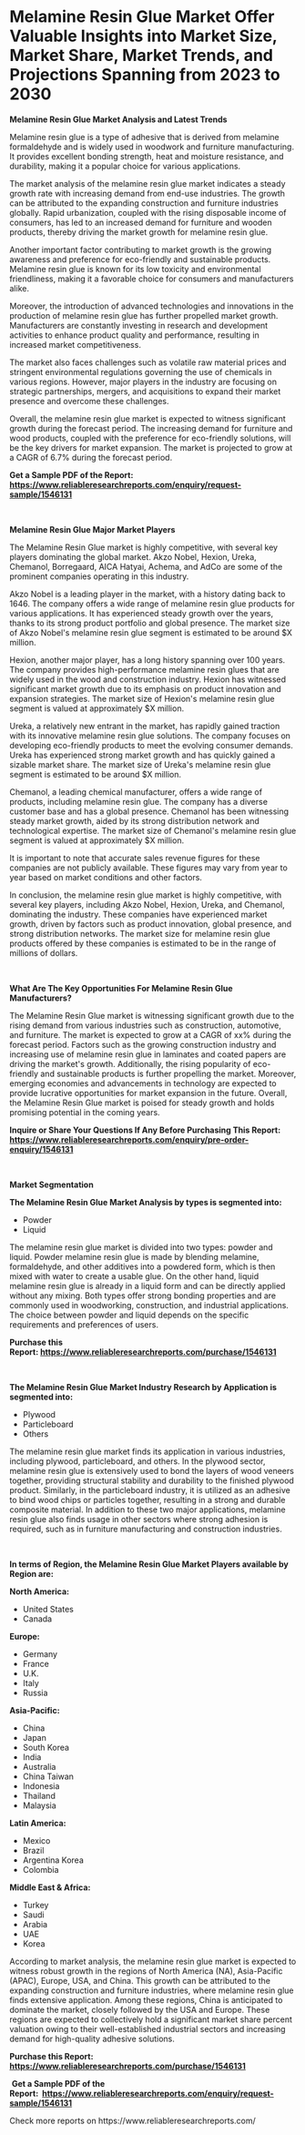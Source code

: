 <p><h1>Melamine Resin Glue Market Offer Valuable Insights into Market Size, Market Share, Market Trends, and Projections Spanning from 2023 to 2030</h1></p><p><strong>Melamine Resin Glue Market Analysis and Latest Trends</strong></p>
<p><p>Melamine resin glue is a type of adhesive that is derived from melamine formaldehyde and is widely used in woodwork and furniture manufacturing. It provides excellent bonding strength, heat and moisture resistance, and durability, making it a popular choice for various applications.</p><p>The market analysis of the melamine resin glue market indicates a steady growth rate with increasing demand from end-use industries. The growth can be attributed to the expanding construction and furniture industries globally. Rapid urbanization, coupled with the rising disposable income of consumers, has led to an increased demand for furniture and wooden products, thereby driving the market growth for melamine resin glue.</p><p>Another important factor contributing to market growth is the growing awareness and preference for eco-friendly and sustainable products. Melamine resin glue is known for its low toxicity and environmental friendliness, making it a favorable choice for consumers and manufacturers alike.</p><p>Moreover, the introduction of advanced technologies and innovations in the production of melamine resin glue has further propelled market growth. Manufacturers are constantly investing in research and development activities to enhance product quality and performance, resulting in increased market competitiveness.</p><p>The market also faces challenges such as volatile raw material prices and stringent environmental regulations governing the use of chemicals in various regions. However, major players in the industry are focusing on strategic partnerships, mergers, and acquisitions to expand their market presence and overcome these challenges.</p><p>Overall, the melamine resin glue market is expected to witness significant growth during the forecast period. The increasing demand for furniture and wood products, coupled with the preference for eco-friendly solutions, will be the key drivers for market expansion. The market is projected to grow at a CAGR of 6.7% during the forecast period.</p></p>
<p><strong>Get a Sample PDF of the Report:&nbsp; <a href="https://www.reliableresearchreports.com/enquiry/request-sample/1546131">https://www.reliableresearchreports.com/enquiry/request-sample/1546131</a></strong></p>
<p>&nbsp;</p>
<p><strong>Melamine Resin Glue Major Market Players</strong></p>
<p><p>The Melamine Resin Glue market is highly competitive, with several key players dominating the global market. Akzo Nobel, Hexion, Ureka, Chemanol, Borregaard, AICA Hatyai, Achema, and AdCo are some of the prominent companies operating in this industry.</p><p>Akzo Nobel is a leading player in the market, with a history dating back to 1646. The company offers a wide range of melamine resin glue products for various applications. It has experienced steady growth over the years, thanks to its strong product portfolio and global presence. The market size of Akzo Nobel's melamine resin glue segment is estimated to be around $X million.</p><p>Hexion, another major player, has a long history spanning over 100 years. The company provides high-performance melamine resin glues that are widely used in the wood and construction industry. Hexion has witnessed significant market growth due to its emphasis on product innovation and expansion strategies. The market size of Hexion's melamine resin glue segment is valued at approximately $X million.</p><p>Ureka, a relatively new entrant in the market, has rapidly gained traction with its innovative melamine resin glue solutions. The company focuses on developing eco-friendly products to meet the evolving consumer demands. Ureka has experienced strong market growth and has quickly gained a sizable market share. The market size of Ureka's melamine resin glue segment is estimated to be around $X million.</p><p>Chemanol, a leading chemical manufacturer, offers a wide range of products, including melamine resin glue. The company has a diverse customer base and has a global presence. Chemanol has been witnessing steady market growth, aided by its strong distribution network and technological expertise. The market size of Chemanol's melamine resin glue segment is valued at approximately $X million.</p><p>It is important to note that accurate sales revenue figures for these companies are not publicly available. These figures may vary from year to year based on market conditions and other factors.</p><p>In conclusion, the melamine resin glue market is highly competitive, with several key players, including Akzo Nobel, Hexion, Ureka, and Chemanol, dominating the industry. These companies have experienced market growth, driven by factors such as product innovation, global presence, and strong distribution networks. The market size for melamine resin glue products offered by these companies is estimated to be in the range of millions of dollars.</p></p>
<p>&nbsp;</p>
<p><strong>What Are The Key Opportunities For Melamine Resin Glue Manufacturers?</strong></p>
<p><p>The Melamine Resin Glue market is witnessing significant growth due to the rising demand from various industries such as construction, automotive, and furniture. The market is expected to grow at a CAGR of xx% during the forecast period. Factors such as the growing construction industry and increasing use of melamine resin glue in laminates and coated papers are driving the market's growth. Additionally, the rising popularity of eco-friendly and sustainable products is further propelling the market. Moreover, emerging economies and advancements in technology are expected to provide lucrative opportunities for market expansion in the future. Overall, the Melamine Resin Glue market is poised for steady growth and holds promising potential in the coming years.</p></p>
<p><strong>Inquire or Share Your Questions If Any Before Purchasing This Report: <a href="https://www.reliableresearchreports.com/enquiry/pre-order-enquiry/1546131">https://www.reliableresearchreports.com/enquiry/pre-order-enquiry/1546131</a></strong></p>
<p>&nbsp;</p>
<p><strong>Market Segmentation</strong></p>
<p><strong>The Melamine Resin Glue Market Analysis by types is segmented into:</strong></p>
<p><ul><li>Powder</li><li>Liquid</li></ul></p>
<p><p>The melamine resin glue market is divided into two types: powder and liquid. Powder melamine resin glue is made by blending melamine, formaldehyde, and other additives into a powdered form, which is then mixed with water to create a usable glue. On the other hand, liquid melamine resin glue is already in a liquid form and can be directly applied without any mixing. Both types offer strong bonding properties and are commonly used in woodworking, construction, and industrial applications. The choice between powder and liquid depends on the specific requirements and preferences of users.</p></p>
<p><strong>Purchase this Report:&nbsp;<a href="https://www.reliableresearchreports.com/purchase/1546131">https://www.reliableresearchreports.com/purchase/1546131</a></strong></p>
<p>&nbsp;</p>
<p><strong>The Melamine Resin Glue Market Industry Research by Application is segmented into:</strong></p>
<p><ul><li>Plywood</li><li>Particleboard</li><li>Others</li></ul></p>
<p><p>The melamine resin glue market finds its application in various industries, including plywood, particleboard, and others. In the plywood sector, melamine resin glue is extensively used to bond the layers of wood veneers together, providing structural stability and durability to the finished plywood product. Similarly, in the particleboard industry, it is utilized as an adhesive to bind wood chips or particles together, resulting in a strong and durable composite material. In addition to these two major applications, melamine resin glue also finds usage in other sectors where strong adhesion is required, such as in furniture manufacturing and construction industries.</p></p>
<p>&nbsp;</p>
<p><strong>In terms of Region, the Melamine Resin Glue Market Players available by Region are:</strong></p>
<p>
    <p> <strong> North America: </strong>
        <ul>
            <li>United States</li>
            <li>Canada</li>
        </ul>
        </p> 
    <p> <strong> Europe: </strong>
        <ul>
            <li>Germany</li>
            <li>France</li>
            <li>U.K.</li>
            <li>Italy</li>
            <li>Russia</li>
        </ul>
        </p> 
    <p> <strong> Asia-Pacific: </strong>
        <ul>
            <li>China</li>
            <li>Japan</li>
            <li>South Korea</li>
            <li>India</li>
            <li>Australia</li>
            <li>China Taiwan</li>
            <li>Indonesia</li>
            <li>Thailand</li>
            <li>Malaysia</li>
        </ul>
        </p> 
    <p> <strong> Latin America: </strong>
        <ul>
            <li>Mexico</li>
            <li>Brazil</li>
            <li>Argentina Korea</li>
            <li>Colombia</li>
        </ul>
        </p> 
    <p> <strong> Middle East & Africa: </strong>
        <ul>
            <li>Turkey</li>
            <li>Saudi</li>
            <li>Arabia</li>
            <li>UAE</li>
            <li>Korea</li>
        </ul>
    </p>
    </p>
<p><p>According to market analysis, the melamine resin glue market is expected to witness robust growth in the regions of North America (NA), Asia-Pacific (APAC), Europe, USA, and China. This growth can be attributed to the expanding construction and furniture industries, where melamine resin glue finds extensive application. Among these regions, China is anticipated to dominate the market, closely followed by the USA and Europe. These regions are expected to collectively hold a significant market share percent valuation owing to their well-established industrial sectors and increasing demand for high-quality adhesive solutions.</p></p>
<p><strong>Purchase this Report: <a href="https://www.reliableresearchreports.com/purchase/1546131">https://www.reliableresearchreports.com/purchase/1546131</a></strong></p>
<p>&nbsp;<strong>Get a Sample PDF of the Report:&nbsp;&nbsp;<a href="https://www.reliableresearchreports.com/enquiry/request-sample/1546131">https://www.reliableresearchreports.com/enquiry/request-sample/1546131</a></strong></p>
<p><strong></strong></p>
<p>Check more reports on https://www.reliableresearchreports.com/</p>